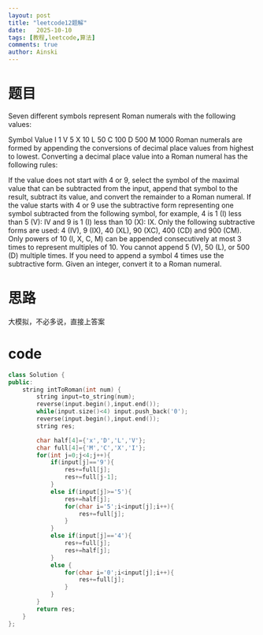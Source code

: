 ```yaml
---
layout: post
title: "leetcode12题解"
date:   2025-10-10
tags: [教程,leetcode,算法]
comments: true
author: Ainski
---
```

# 题目

Seven different symbols represent Roman numerals with the following values:

Symbol	Value
I	1
V	5
X	10
L	50
C	100
D	500
M	1000
Roman numerals are formed by appending the conversions of decimal place values from highest to lowest. Converting a decimal place value into a Roman numeral has the following rules:

If the value does not start with 4 or 9, select the symbol of the maximal value that can be subtracted from the input, append that symbol to the result, subtract its value, and convert the remainder to a Roman numeral.
If the value starts with 4 or 9 use the subtractive form representing one symbol subtracted from the following symbol, for example, 4 is 1 (I) less than 5 (V): IV and 9 is 1 (I) less than 10 (X): IX. Only the following subtractive forms are used: 4 (IV), 9 (IX), 40 (XL), 90 (XC), 400 (CD) and 900 (CM).
Only powers of 10 (I, X, C, M) can be appended consecutively at most 3 times to represent multiples of 10. You cannot append 5 (V), 50 (L), or 500 (D) multiple times. If you need to append a symbol 4 times use the subtractive form.
Given an integer, convert it to a Roman numeral.

# 思路
大模拟，不必多说，直接上答案
# code
```c++
class Solution {
public:
    string intToRoman(int num) {
        string input=to_string(num);
        reverse(input.begin(),input.end());
        while(input.size()<4) input.push_back('0');
        reverse(input.begin(),input.end());
        string res;

        char half[4]={'x','D','L','V'};
        char full[4]={'M','C','X','I'};
        for(int j=0;j<4;j++){
            if(input[j]=='9'){
                res+=full[j];
                res+=full[j-1];
            }
            else if(input[j]>='5'){
                res+=half[j];
                for(char i='5';i<input[j];i++){
                    res+=full[j];
                }
            }
            else if(input[j]=='4'){
                res+=full[j];
                res+=half[j];
            }
            else {
                for(char i='0';i<input[j];i++){
                    res+=full[j];
                }
            }
        }
        return res;
    }
};
```